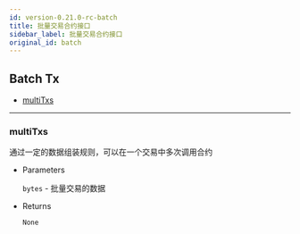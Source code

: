 ```yaml
---
id: version-0.21.0-rc-batch
title: 批量交易合约接口
sidebar_label: 批量交易合约接口
original_id: batch
---
```


<h2 class="hover-list">Batch Tx</h2>

- [multiTxs](#multiTxs)

---

### multiTxs

通过一定的数据组装规则，可以在一个交易中多次调用合约

- Parameters

  `bytes` - 批量交易的数据

- Returns

  `None`
